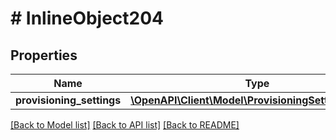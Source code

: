 # # InlineObject204

## Properties

Name | Type | Description | Notes
------------ | ------------- | ------------- | -------------
**provisioning_settings** | [**\OpenAPI\Client\Model\ProvisioningSettingsUpdate**](ProvisioningSettingsUpdate.md) |  | [optional]

[[Back to Model list]](../../README.md#models) [[Back to API list]](../../README.md#endpoints) [[Back to README]](../../README.md)
